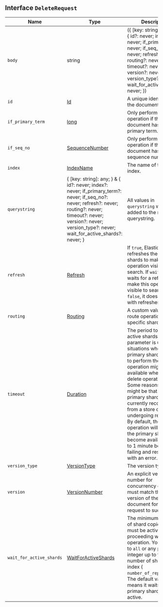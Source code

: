 ## Interface `DeleteRequest`

| Name | Type | Description |
| - | - | - |
| `body` | string | ({ [key: string]: any; } & { id?: never; index?: never; if_primary_term?: never; if_seq_no?: never; refresh?: never; routing?: never; timeout?: never; version?: never; version_type?: never; wait_for_active_shards?: never; }) | All values in `body` will be added to the request body. |
| `id` | [Id](./Id.md) | A unique identifier for the document. |
| `if_primary_term` | [long](./long.md) | Only perform the operation if the document has this primary term. |
| `if_seq_no` | [SequenceNumber](./SequenceNumber.md) | Only perform the operation if the document has this sequence number. |
| `index` | [IndexName](./IndexName.md) | The name of the target index. |
| `querystring` | { [key: string]: any; } & { id?: never; index?: never; if_primary_term?: never; if_seq_no?: never; refresh?: never; routing?: never; timeout?: never; version?: never; version_type?: never; wait_for_active_shards?: never; } | All values in `querystring` will be added to the request querystring. |
| `refresh` | [Refresh](./Refresh.md) | If `true`, Elasticsearch refreshes the affected shards to make this operation visible to search. If `wait_for`, it waits for a refresh to make this operation visible to search. If `false`, it does nothing with refreshes. |
| `routing` | [Routing](./Routing.md) | A custom value used to route operations to a specific shard. |
| `timeout` | [Duration](./Duration.md) | The period to wait for active shards. This parameter is useful for situations where the primary shard assigned to perform the delete operation might not be available when the delete operation runs. Some reasons for this might be that the primary shard is currently recovering from a store or undergoing relocation. By default, the delete operation will wait on the primary shard to become available for up to 1 minute before failing and responding with an error. |
| `version_type` | [VersionType](./VersionType.md) | The version type. |
| `version` | [VersionNumber](./VersionNumber.md) | An explicit version number for concurrency control. It must match the current version of the document for the request to succeed. |
| `wait_for_active_shards` | [WaitForActiveShards](./WaitForActiveShards.md) | The minimum number of shard copies that must be active before proceeding with the operation. You can set it to `all` or any positive integer up to the total number of shards in the index ( `number_of_replicas+1`). The default value of `1` means it waits for each primary shard to be active. |

